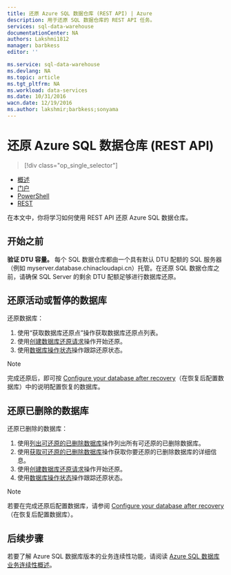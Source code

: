 ```yaml
---
title: 还原 Azure SQL 数据仓库 (REST API) | Azure
description: 用于还原 SQL 数据仓库的 REST API 任务。
services: sql-data-warehouse
documentationCenter: NA
authors: Lakshmi1812
manager: barbkess
editor: ''

ms.service: sql-data-warehouse
ms.devlang: NA
ms.topic: article
ms.tgt_pltfrm: NA
ms.workload: data-services
ms.date: 10/31/2016
wacn.date: 12/19/2016
ms.author: lakshmir;barbkess;sonyama
---
```


# 还原 Azure SQL 数据仓库 (REST API)

> [!div class="op_single_selector"]
- [概述][]
- [门户][]
- [PowerShell][]
- [REST][]

在本文中，你将学习如何使用 REST API 还原 Azure SQL 数据仓库。

## 开始之前

**验证 DTU 容量。** 每个 SQL 数据仓库都由一个具有默认 DTU 配额的 SQL 服务器（例如 myserver.database.chinacloudapi.cn）托管。在还原 SQL 数据仓库之前，请确保 SQL Server 的剩余 DTU 配额足够进行数据库还原。

## 还原活动或暂停的数据库

还原数据库：

1. 使用“获取数据库还原点”操作获取数据库还原点列表。
2. 使用[创建数据库还原请求][]操作开始还原。
3. 使用[数据库操作状态][]操作跟踪还原状态。

>[!NOTE]
> 完成还原后，即可按 [Configure your database after recovery][]（在恢复后配置数据库）中的说明配置恢复的数据库。

## 还原已删除的数据库

还原已删除的数据库：

1. 使用[列出可还原的已删除数据库][]操作列出所有可还原的已删除数据库。
2. 使用[获取可还原的已删除数据库][]操作获取你要还原的已删除数据库的详细信息。
3. 使用[创建数据库还原请求][]操作开始还原。
4. 使用[数据库操作状态][]操作跟踪还原状态。

>[!NOTE]
> 若要在完成还原后配置数据库，请参阅 [Configure your database after recovery][]（在恢复后配置数据库）。

## 后续步骤
若要了解 Azure SQL 数据库版本的业务连续性功能，请阅读 [Azure SQL 数据库业务连续性概述][]。

<!--Image references-->

<!--Article references-->
[Azure SQL 数据库业务连续性概述]: ../sql-database/sql-database-business-continuity.md
[Configure your database after recovery]: ../sql-database/sql-database-disaster-recovery.md
[How to install and configure Azure PowerShell]: ../powershell-install-configure.md
[概述]: ./sql-data-warehouse-restore-database-overview.md
[门户]: ./sql-data-warehouse-restore-database-portal.md
[PowerShell]: ./sql-data-warehouse-restore-database-powershell.md
[REST]: ./sql-data-warehouse-restore-database-rest-api.md

<!--MSDN references-->
[创建数据库还原请求]: https://msdn.microsoft.com/zh-cn/library/azure/dn509571.aspx
[数据库操作状态]: https://msdn.microsoft.com/zh-cn/library/azure/dn720371.aspx
[获取可还原的已删除数据库]: https://msdn.microsoft.com/zh-cn/library/azure/dn509574.aspx
[列出可还原的已删除数据库]: https://msdn.microsoft.com/zh-cn/library/azure/dn509562.aspx
[Restore-AzureRmSqlDatabase]: https://msdn.microsoft.com/zh-cn/library/mt693390.aspx

<!--Other Web references-->
[Azure Portal]: https://portal.azure.cn/
[Microsoft Web Platform Installer]: https://aka.ms/webpi-azps

<!---HONumber=Mooncake_1212_2016-->